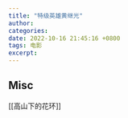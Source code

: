 ```yaml
---
title: "特级英雄黄继光"
author: 
categories: 
date: 2022-10-16 21:45:16 +0800
tags: 电影
excerpt: 
---
```






## Misc

[[高山下的花环]]

